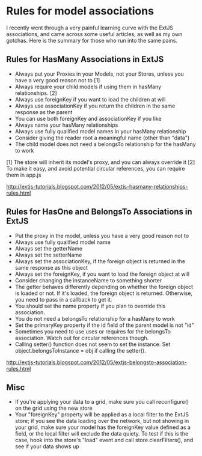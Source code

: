 # Rules for model associations #

I recently went through a very painful learning curve with the ExtJS associations, and came across 
some useful articles, as well as my own gotchas. Here is the summary for those who run into the same 
pains.

## Rules for HasMany Associations in ExtJS ##

- Always put your Proxies in your Models, not your Stores, unless you have a very good reason not to [1]
- Always require your child models if using them in hasMany relationships. [2]
- Always use foreignKey if you want to load the children at will
- Always use associationKey if you return the children in the same response as the parent
- You can use both foreignKey and associationKey if you like
- Always name your hasMany relationships
- Always use fully qualified model names in your hasMany relationship
- Consider giving the reader root a meaningful name (other than "data")
- The child model does not need a belongsTo relationship for the hasMany to work

[1] The store will inherit its model's proxy, and you can always override it
[2] To make it easy, and avoid potential circular references, you can require them in app.js

http://extjs-tutorials.blogspot.com/2012/05/extjs-hasmany-relationships-rules.html

## Rules for HasOne and BelongsTo Associations in ExtJS ##

- Put the proxy in the model, unless you have a very good reason not to
- Always use fully qualified model name
- Always set the getterName
- Always set the setterName
- Always set the associationKey, if the foreign object is returned in the same response as this object
- Always set the foreignKey, if you want to load the foreign object at will
- Consider changing the instanceName to something shorter
- The getter behaves differently depending on whether the foreign object is loaded or not. If it's loaded, the foreign object is returned. Otherwise, you need to pass in a callback to get it.
- You should set the name property if you plan to override this association.
- You do not need a belongsTo relationship for a hasMany to work
- Set the primaryKey property if the id field of the parent model is not "id"
- Sometimes you need to use uses or requires for the belongsTo association. Watch out for circular references though.
- Calling setter() function does not seem to set the instance. Set object.belongsToInstance = obj if calling the setter().

http://extjs-tutorials.blogspot.com/2012/05/extjs-belongsto-association-rules.html

## Misc ##

- If you're applying your data to a grid, make sure you call reconfigure() on the grid using the new store
- Your "foreignKey" property will be applied as a local filter to the ExtJS store; if you see the data loading over the network, but not showing in your grid, make sure your model has the foreignKey value defined as a field, or the local filter will exclude the data quiety. To test if this is the case, hook into the store's "load" event and call store.clearFilters(), and see if your data shows up
